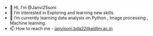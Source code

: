 - 👋 Hi, I’m @Janvi25soni
- 👀 I’m interested in Exploring and learning new skills.
- 🌱 I’m currently learning data analysis on Python , Image processing , Machine learning.
- 📫 How to reach me - janvisoni.bda22@aidtm.ac.in

